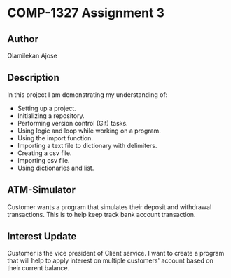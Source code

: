 # COMP-1327 Assignment 3

## Author

Olamilekan Ajose

## Description

In this project I am demonstrating my understanding of:

- Setting up a project.
- Initializing a repository.
- Performing version control (Git) tasks.
- Using logic and loop while working on a program.
- Using the import function.
- Importing a text file to dictionary with delimiters.
- Creating a csv file.
- Importing csv file.
- Using dictionaries and list.

## ATM-Simulator

Customer wants a program that simulates their deposit and withdrawal transactions. This is to help keep track bank account transaction.

## Interest Update

Customer is the vice president of Client service. I want to create a program that will help to apply interest on multiple customers' account based on their current balance.
